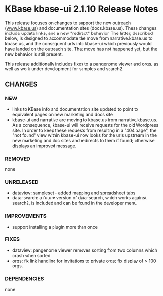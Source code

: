 # KBase kbase-ui 2.1.10 Release Notes

This release focuses on changes to support the new outreach (www.kbase.us) and documentation sites (docs.kbase.us). These changes include update links, and a new "redirect" behavior. The latter, described below, is designed to accommodate the move from narrative.kbase.us to kbase.us, and the consequent urls into kbase-ui which previously would have landed on the outreach site. That move has not happened yet, but the new behavior is still present.

This release additionally includes fixes to a pangenome viewer and orgs, as well as work under development for samples and search2.

## CHANGES

### NEW

- links to KBase info and documentation site updated to point to equivalent pages on new marketing and docs site
- kbase-ui and narrative are moving to kbase.us from narrative.kbase.us. As a consequence, kbase-ui will receive 
  requests for the old Wordpress site. In order to keep these requests from resulting in a "404 page", the "not found" view within kbase-ui now looks for the urls upstream in the new marketing and doc sites and redirects to them if found; otherwise displays an improved message.

### REMOVED

none

### UNRELEASED

- dataview: sampleset - added mapping and spreadsheet tabs
- data-search: a future version of data-search, which works against search2, is included and 
  can be found in the developer menu.

### IMPROVEMENTS

- support installing a plugin more than once

### FIXES

- dataview: pangenome viewer removes sorting from two columns which crash when sorted
- orgs: fix link handling for invitations to private orgs; fix display of > 100 orgs.

### DEPENDENCIES

none
